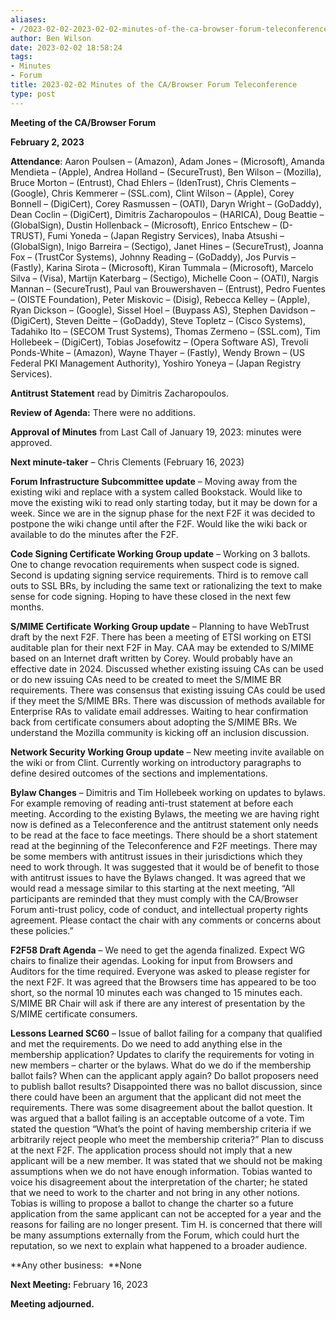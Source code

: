 ```yaml
---
aliases:
- /2023-02-02-2023-02-02-minutes-of-the-ca-browser-forum-teleconference/
author: Ben Wilson
date: 2023-02-02 18:58:24
tags:
- Minutes
- Forum
title: 2023-02-02 Minutes of the CA/Browser Forum Teleconference
type: post
---
```


**Meeting of the CA/Browser Forum**

**February 2, 2023**

**Attendance**: Aaron Poulsen – (Amazon), Adam Jones – (Microsoft), Amanda Mendieta – (Apple), Andrea Holland – (SecureTrust), Ben Wilson – (Mozilla), Bruce Morton – (Entrust), Chad Ehlers – (IdenTrust), Chris Clements – (Google), Chris Kemmerer – (SSL.com), Clint Wilson – (Apple), Corey Bonnell – (DigiCert), Corey Rasmussen – (OATI), Daryn Wright – (GoDaddy), Dean Coclin – (DigiCert), Dimitris Zacharopoulos – (HARICA), Doug Beattie – (GlobalSign), Dustin Hollenback – (Microsoft), Enrico Entschew – (D-TRUST), Fumi Yoneda – (Japan Registry Services), Inaba Atsushi – (GlobalSign), Inigo Barreira – (Sectigo), Janet Hines – (SecureTrust), Joanna Fox – (TrustCor Systems), Johnny Reading – (GoDaddy), Jos Purvis – (Fastly), Karina Sirota – (Microsoft), Kiran Tummala – (Microsoft), Marcelo Silva – (Visa), Martijn Katerbarg – (Sectigo), Michelle Coon – (OATI), Nargis Mannan – (SecureTrust), Paul van Brouwershaven – (Entrust), Pedro Fuentes – (OISTE Foundation), Peter Miskovic – (Disig), Rebecca Kelley – (Apple), Ryan Dickson – (Google), Sissel Hoel – (Buypass AS), Stephen Davidson – (DigiCert), Steven Deitte – (GoDaddy), Steve Topletz – (Cisco Systems), Tadahiko Ito – (SECOM Trust Systems), Thomas Zermeno – (SSL.com), Tim Hollebeek – (DigiCert), Tobias Josefowitz – (Opera Software AS), Trevoli Ponds-White – (Amazon), Wayne Thayer – (Fastly), Wendy Brown – (US Federal PKI Management Authority), Yoshiro Yoneya – (Japan Registry Services).

**Antitrust Statement** read by Dimitris Zacharopoulos.

**Review of Agenda:** There were no additions.

**Approval of Minutes** from Last Call of January 19, 2023: minutes were approved.

**Next minute-taker** – Chris Clements (February 16, 2023)

**Forum Infrastructure Subcommittee update** – Moving away from the existing wiki and replace with a system called Bookstack. Would like to move the existing wiki to read only starting today, but it may be down for a week. Since we are in the signup phase for the next F2F it was decided to postpone the wiki change until after the F2F. Would like the wiki back or available to do the minutes after the F2F.

**Code Signing Certificate Working Group update** – Working on 3 ballots. One to change revocation requirements when suspect code is signed. Second is updating signing service requirements. Third is to remove call outs to SSL BRs, by including the same text or rationalizing the text to make sense for code signing. Hoping to have these closed in the next few months.

**S/MIME Certificate Working Group update** – Planning to have WebTrust draft by the next F2F. There has been a meeting of ETSI working on ETSI auditable plan for their next F2F in May. CAA may be extended to S/MIME based on an Internet draft written by Corey. Would probably have an effective date in 2024. Discussed whether existing issuing CAs can be used or do new issuing CAs need to be created to meet the S/MIME BR requirements. There was consensus that existing issuing CAs could be used if they meet the S/MIME BRs. There was discussion of methods available for Enterprise RAs to validate email addresses. Waiting to hear confirmation back from certificate consumers about adopting the S/MIME BRs. We understand the Mozilla community is kicking off an inclusion discussion.

**Network Security Working Group update** – New meeting invite available on the wiki or from Clint. Currently working on introductory paragraphs to define desired outcomes of the sections and implementations.

**Bylaw Changes** – Dimitris and Tim Hollebeek working on updates to bylaws. For example removing of reading anti-trust statement at before each meeting. According to the existing Bylaws, the meeting we are having right now is defined as a Teleconference and the antitrust statement only needs to be read at the face to face meetings. There should be a short statement read at the beginning of the Teleconference and F2F meetings. There may be some members with antitrust issues in their jurisdictions which they need to work through. It was suggested that it would be of benefit to those with antitrust issues to have the Bylaws changed. It was agreed that we would read a message similar to this starting at the next meeting, “All participants are reminded that they must comply with the CA/Browser Forum anti-trust policy, code of conduct, and intellectual property rights agreement. Please contact the chair with any comments or concerns about these policies.”

**F2F58 Draft Agenda** – We need to get the agenda finalized. Expect WG chairs to finalize their agendas. Looking for input from Browsers and Auditors for the time required. Everyone was asked to please register for the next F2F. It was agreed that the Browsers time has appeared to be too short, so the normal 10 minutes each was changed to 15 minutes each. S/MIME BR Chair will ask if there are any interest of presentation by the S/MIME certificate consumers.

**Lessons Learned SC60** – Issue of ballot failing for a company that qualified and met the requirements. Do we need to add anything else in the membership application? Updates to clarify the requirements for voting in new members – charter or the bylaws. What do we do if the membership ballot fails? When can the applicant apply again? Do ballot proposers need to publish ballot results? Disappointed there was no ballot discussion, since there could have been an argument that the applicant did not meet the requirements. There was some disagreement about the ballot question. It was argued that a ballot failing is an acceptable outcome of a vote. Tim stated the question “What’s the point of having membership criteria if we arbitrarily reject people who meet the membership criteria?” Plan to discuss at the next F2F. The application process should not imply that a new applicant will be a new member. It was stated that we should not be making assumptions when we do not have enough information. Tobias wanted to voice his disagreement about the interpretation of the charter; he stated that we need to work to the charter and not bring in any other notions. Tobias is willing to propose a ballot to change the charter so a future application from the same applicant can not be accepted for a year and the reasons for failing are no longer present. Tim H. is concerned that there will be many assumptions externally from the Forum, which could hurt the reputation, so we next to explain what happened to a broader audience.

**Any other business:  **None

**Next Meeting:** February 16, 2023

**Meeting adjourned.**